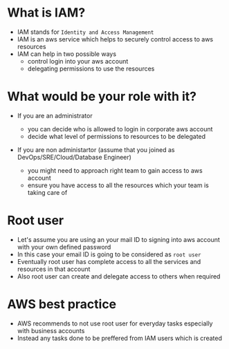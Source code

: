 # What is IAM?

* IAM stands for `Identity and Access Management`
* IAM is an aws service which helps to securely control access to aws resources
* IAM can help in two possible ways
    - control login into your aws account 
    - delegating permissions to use the resources

# What would be your role with it?

* If you are an administrator
    - you can decide who is allowed to login in corporate aws account
    - decide what level of permissions to resources to be delegated

* If you are non administartor (assume that you joined as DevOps/SRE/Cloud/Database Engineer)
    - you might need to approach right team to gain access to aws account
    - ensure you have access to all the resources which your team is taking care of

# Root user

* Let's assume you are using an your mail ID to signing into aws account with your own defined password
* In this case your email ID is going to be considered as `root user`
* Eventually root user has complete access to all the services and resources in that account
* Also root user can create and delegate access to others when required

# AWS best practice

* AWS recommends to not use root user for everyday tasks especially with business accounts
* Instead any tasks done to be preffered from IAM users which is created